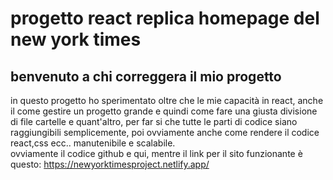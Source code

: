 # progetto react replica homepage del new york times
## benvenuto a chi correggera il mio progetto
in questo progetto ho sperimentato oltre che le mie capacità in react, anche il come gestire un progetto grande e quindi come fare una giusta divisione di file cartelle e quant'altro, per far si che tutte le parti di codice siano raggiungibili semplicemente, poi ovviamente anche come rendere il codice react,css ecc.. manutenibile e scalabile.<br>
ovviamente il codice github e qui, mentre il link per il sito funzionante è questo: https://newyorktimesproject.netlify.app/
